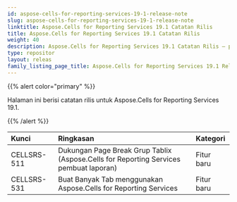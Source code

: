 ```yaml
---
id: aspose-cells-for-reporting-services-19-1-release-note
slug: aspose-cells-for-reporting-services-19-1-release-note
linktitle: Aspose.Cells for Reporting Services 19.1 Catatan Rilis
title: Aspose.Cells for Reporting Services 19.1 Catatan Rilis
weight: 40
description: Aspose.Cells for Reporting Services 19.1 Catatan Rilis – pembaruan dan perbaikan terkini
type: repositor
layout: releas
family_listing_page_title: Aspose.Cells for Reporting Services 19.1 Release Note
---
```

{{% alert color="primary" %}} 

Halaman ini berisi catatan rilis untuk Aspose.Cells for Reporting Services 19.1.

{{% /alert %}} 

|**Kunci**|**Ringkasan**|**Kategori**|
| :- | :- | :- |
|CELLSRS-511|Dukungan Page Break Grup Tablix (Aspose.Cells for Reporting Services pembuat laporan)|Fitur baru|
|CELLSRS-531|Buat Banyak Tab menggunakan Aspose.Cells for Reporting Services|Fitur baru|


